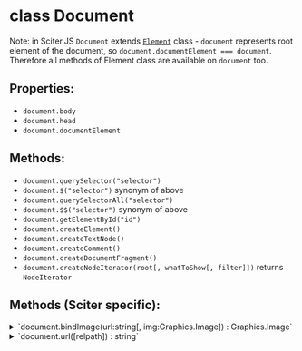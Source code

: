 # class Document

Note: in Sciter.JS `Document` extends [`Element`](Element.md) class - `document` represents root element of the document, so `document.documentElement === document`. Therefore all methods of Element class are available on `document` too.

## Properties:

* `document.body`
* `document.head`
* `document.documentElement`

## Methods:

* `document.querySelector("selector")`
* `document.$("selector")` synonym of above
* `document.querySelectorAll("selector")`
* `document.$$("selector")` synonym of above
* `document.getElementById("id")`
* `document.createElement()`
* `document.createTextNode()`
* `document.createComment()`
* `document.createDocumentFragment()`
* `document.createNodeIterator(root[, whatToShow[, filter]])` returns `NodeIterator`


## Methods (Sciter specific):

<details>
<summary>`document.bindImage(url:string[, img:Graphics.Image]) : Graphics.Image`</summary>

This method associates the image with arbitrary url so it can be used in CSS.

JS:
```JavaScript
   document.bindImage("in-memory:dynback");
```
CSS:
```CSS
   div {
     /* uses image supplied by script: */
     background-image: url("in-memory:dynback"); 
   }
```
If *img* is omitted then the method returns previous image associated with the url.
</details>
<details>
<summary>`document.url([relpath]) : string`</summary>

returns absolute path of _relpath_ using the document URL as a base.

If _relpath_ is omitted the method returns url of the document itself.

</details>

